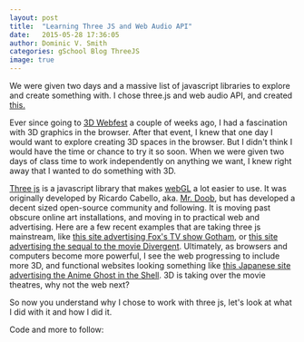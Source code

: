 ```yaml
---
layout: post
title:  "Learning Three JS and Web Audio API"
date:   2015-05-28 17:36:05
author: Dominic V. Smith
categories: gSchool Blog ThreeJS
image: true
---
```


We were given two days and a massive list of javascript libraries to explore and create something with. I chose three.js and web audio API, and created [this.](http://415domsmith.github.io/firstThreeJsAttempt/)  

Ever since going to [3D Webfest](http://415domsmith.github.io/gschool/blog/events/2015/05/14/3D-webfest.html) a couple of weeks ago, I had a fascination with 3D graphics in the browser. After that event, I knew that one day I would want to explore creating 3D spaces in the browser. But I didn't think I would have the time or chance to try it so soon. When we were given two days of class time to work independently on anything we want, I knew right away that I wanted to do something with 3D.

[Three js](http://threejs.org/) is a javascript library that makes [webGL](https://developer.mozilla.org/en-US/docs/Web/WebGL) a lot easier to use. It was originally developed by Ricardo Cabello, aka. [Mr. Doob](https://twitter.com/mrdoob), but has developed a decent sized open-source community and following. It is moving past obscure online art installations, and moving in to practical web and advertising. Here are a few recent examples that are taking three js mainstream, like [this site advertising Fox's TV show Gotham](http://witnessgotham.com/), or [this site advertising the sequal to the movie Divergent](http://www.thedivergentseries.com/). Ultimately, as browsers and computers become more powerful, I see the web progressing to include more 3D, and functional websites looking something like [this Japanese site advertising the Anime Ghost in the Shell](http://kobekokaku.jp/). 3D is taking over the movie theatres, why not the web next?

So now you understand why I chose to work with three js, let's look at what I did with it and how I did it. 

Code and more to follow: 







